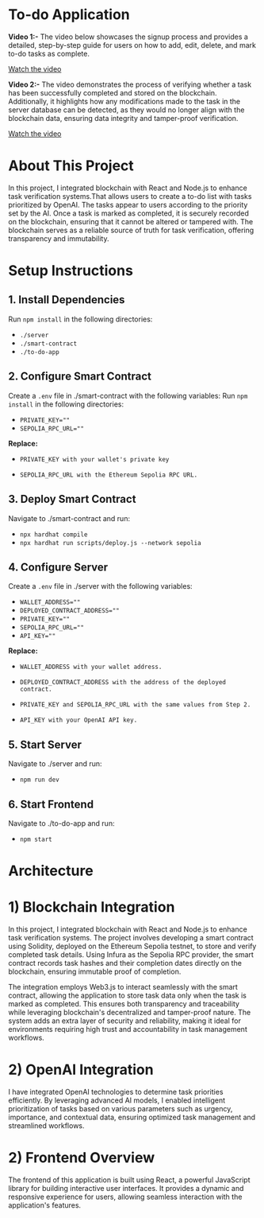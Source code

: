 # To-do Application
**Video 1:-** The video below showcases the signup process and provides a detailed, step-by-step guide for users on how to add, edit, delete, and mark to-do tasks as complete.

[Watch the video](https://1drv.ms/v/c/995ef548607f74fd/EdogPTk3cZhMnaS6lElqPacB8F7cMHE9yS69_sgBwnBuXw)

**Video 2:-** The video demonstrates the process of verifying whether a task has been successfully completed and stored on the blockchain. Additionally, it highlights how any modifications made to the task in the server database can be detected, as they would no longer align with the blockchain data, ensuring data integrity and tamper-proof verification.

[Watch the video](https://1drv.ms/v/c/995ef548607f74fd/EZ9dJXqI4ENDtgqJ8XM31KABe1vjM_aM3udn3LRUV-sNiw)

# About This Project
In this project, I integrated blockchain with React and Node.js to enhance task verification systems.That allows users to create a to-do list with tasks prioritized by OpenAI. The tasks appear to users according to the priority set by the AI. Once a task is marked as completed, it is securely recorded on the blockchain, ensuring that it cannot be altered or tampered with. The blockchain serves as a reliable source of truth for task verification, offering transparency and immutability.

# Setup Instructions

## 1. Install Dependencies
Run `npm install` in the following directories:
- `./server`
- `./smart-contract`
- `./to-do-app`

## 2. Configure Smart Contract
Create a `.env` file in ./smart-contract with the following variables:
Run `npm install` in the following directories:
- `PRIVATE_KEY=""`
- `SEPOLIA_RPC_URL=""`

**Replace:**

- `PRIVATE_KEY with your wallet's private key`

- `SEPOLIA_RPC_URL with the Ethereum Sepolia RPC URL.`

## 3. Deploy Smart Contract
Navigate to ./smart-contract and run:
- `npx hardhat compile`
- `npx hardhat run scripts/deploy.js --network sepolia`

## 4. Configure Server

Create a `.env` file in ./server with the following variables:

- `WALLET_ADDRESS=""`
- `DEPLOYED_CONTRACT_ADDRESS=""`
- `PRIVATE_KEY=""`
- `SEPOLIA_RPC_URL=""`
- `API_KEY=""`
   
**Replace:**

- `WALLET_ADDRESS with your wallet address.`

- `DEPLOYED_CONTRACT_ADDRESS with the address of the deployed contract.`

- `PRIVATE_KEY and SEPOLIA_RPC_URL with the same values from Step 2.`

- `API_KEY with your OpenAI API key.`

## 5. Start Server

Navigate to ./server and run:

- `npm run dev`

## 6. Start Frontend

Navigate to ./to-do-app and run:

- `npm start`

# Architecture
# 1) Blockchain Integration
In this project, I integrated blockchain with React and Node.js to enhance task verification systems. The project involves developing a smart contract using Solidity, deployed on the Ethereum Sepolia testnet, to store and verify completed task details. Using Infura as the Sepolia RPC provider, the smart contract records task hashes and their completion dates directly on the blockchain, ensuring immutable proof of completion.

The integration employs Web3.js to interact seamlessly with the smart contract, allowing the application to store task data only when the task is marked as completed. This ensures both transparency and traceability while leveraging blockchain's decentralized and tamper-proof nature. The system adds an extra layer of security and reliability, making it ideal for environments requiring high trust and accountability in task management workflows.
# 2) OpenAI Integration
I have integrated OpenAI technologies to determine task priorities efficiently. By leveraging advanced AI models, I enabled intelligent prioritization of tasks based on various parameters such as urgency, importance, and contextual data, ensuring optimized task management and streamlined workflows.



# 2) Frontend Overview
The frontend of this application is built using React, a powerful JavaScript library for building interactive user interfaces. It provides a dynamic and responsive experience for users, allowing seamless interaction with the application's features.
